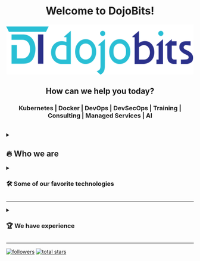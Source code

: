 <div align="center">
  <h1 align="center">Welcome to DojoBits!</h1>
  <picture>
    <img src="assets/logo-name.png" alt="a banner with the DojoBits logo and company name" width="600">
  </picture>
 <h2 align="center">How can we help you today?</h1>
 <h3 align="center">Kubernetes | Docker | DevOps | DevSecOps | Training | Consulting | Managed Services | AI</h1>
</div>

<br />


<!-- About us -->
<details>
 <summary><h2>🔥 Who we are</h2></summary>
DojoBits was founded by Iliyan Petkov and Valentin Hristev, leveraging their 20+ years of experience at tech giants like Siemens AG, VMware, and HPE. We've built and managed IT infrastructure of all sizes, from single servers to multi-million dollar private clouds.
Our mission is to transform lives and businesses through innovation and cutting-edge solutions. We believe that by sharing our expertise and creating engaging, hands-on learning experiences, we can bridge the IT skills gap and empower individuals and organizations to thrive in the ever-changing technological landscape.
Our vision is to create a future where innovation and skills drive progress and success. We see a world where businesses have access to a highly skilled workforce equipped to tackle complex challenges and where individuals have the opportunity to unlock their full potential through continuous learning and development.
</details>

<!-- Tools and Languages
Badges taken from https://github.com/Ileriayo/markdown-badges -->
<details> 
  <summary><h3>🛠️ Some of our favorite technologies</h3></summary>
  <h4>👨‍💻 Programming and Markup Languages</h4>
  <p>
      <a href="https://github.com/search?q=user%3Ailiyan-s-petkov+language%3Apython"><img alt="Python" src="https://img.shields.io/badge/Python-14354C.svg?logo=python&logoColor=white"></a>
      <a href="https://github.com/search?q=user%3Ailiyan-s-petkov+language%3AGo"><img alt="Golang" src="https://img.shields.io/badge/go-%2300ADD8.svg?logo=go&logoColor=white"></a>
      <a href="https://github.com/search?q=user%3Ailiyan-s-petkov+language%3Abash"><img alt="Bash" src="https://img.shields.io/badge/Bash-121011.svg?logo=gnu-bash&logoColor=white"></a>
      <a href="https://github.com/search?q=user%3Ailiyan-s-petkov+language%3Ac"><img alt="C" src="https://custom-icon-badges.demolab.com/badge/C-03599C.svg?logo=c-in-hexagon&logoColor=white"></a>
      <a href="https://github.com/search?q=user%3Ailiyan-s-petkov+language%3Acpp"><img alt="C++" src="https://custom-icon-badges.demolab.com/badge/C++-9C033A.svg?logo=cpp2&logoColor=white"></a>
      <a href="https://github.com/search?q=user%3Ailiyan-s-petkov+language%3Amarkdown"><img alt="Markdown" src="https://img.shields.io/badge/Markdown-000000.svg?logo=markdown&logoColor=white"></a>
      <a href="https://github.com/search?q=user%3Ailiyan-s-petkov+language%3Agraphql"><img alt="GraphQL" src="https://img.shields.io/badge/-GraphQL-E10098?logo=graphql&logoColor=white"></a>
      <a href="https://github.com/search?q=user%3Ailiyan-s-petkov+language%3Aruby"><img alt="Ruby" src="https://img.shields.io/badge/ruby-%23CC342D.svg?logo=ruby&logoColor=white"></a>

  <h4>🤖  Platforms and automation</h4>    
      <a href="https://github.com/search?q=user%3Ailiyan-s-petkov+language%3Akubernetes"><img alt="Kubernetes" src="https://img.shields.io/badge/kubernetes-%23326ce5.svg?logo=kubernetes&logoColor=white"></a>
      <a href="https://github.com/search?q=user%3Ailiyan-s-petkov+language%3Adocker"><img alt="Docker" src="https://img.shields.io/badge/docker-%230db7ed.svg?logo=docker&logoColor=white"></a>
      <a href="https://github.com/search?q=user%3Ailiyan-s-petkov+language%3Aansible"><img alt="Ansible" src="https://img.shields.io/badge/ansible-%231A1918.svg?logo=ansible&logoColor=white"></a>
      <a href="https://github.com/search?q=user%3Ailiyan-s-petkov+language%3Aterraform"><img alt="Terraform" src="https://img.shields.io/badge/terraform-%235835CC.svg?logo=terraform&logoColor=white"></a>
      <a href="https://github.com/search?q=user%3Ailiyan-s-petkov+language%3Aprometheus"><img alt="Prometheus" src="https://img.shields.io/badge/Prometheus-E6522C?logo=Prometheus&logoColor=white"></a>
      <a href="https://github.com/search?q=user%3Ailiyan-s-petkov+language%3Agrafana"><img alt="Grafana" src="https://img.shields.io/badge/grafana-%23F46800.svg?logo=grafana&logoColor=white"></a>
  </p>
</details>

---

<details>
<summary><h3>🏆 We have experience</h3></summary>
   <p>   
       <a href="https://www.credly.com/users/iliyan-s-petkov/badges"><img alt="KubeStronaut" width=200 src="https://images.credly.com/size/340x340/images/cd6c6449-6814-4613-a2d3-13cf4ac5be4f/image.png"></a>
       <a href="https://www.credly.com/users/iliyan-s-petkov/badges"><img alt="CKA" width=200 src="https://images.credly.com/size/340x340/images/8b8ed108-e77d-4396-ac59-2504583b9d54/cka_from_cncfsite__281_29.png"></a>
       <a href="https://www.credly.com/users/iliyan-s-petkov/badges"><img alt="CKD" width=200 src="https://images.credly.com/size/340x340/images/f88d800c-5261-45c6-9515-0458e31c3e16/ckad_from_cncfsite.png"></a>
       <a href="https://www.credly.com/users/iliyan-s-petkov/badges"><img alt="CKS" width=200 src="https://images.credly.com/size/340x340/images/9945dfcb-1cca-4529-85e6-db1be3782210/kubernetes-security-specialist-logo2.png"></a>
      <a href="https://www.credly.com/users/iliyan-s-petkov/badges"><img alt="Prometheus" width=200 src="https://images.credly.com/size/340x340/images/c34436dc-1cfd-4125-a862-35f9c86ca17f/image.png"></a>
  </p>
</details>

---

<!-- Github links -->
<p align="left">
   <a href="https://github.com/DojoBits?tab=followers">
      <img alt="followers" title="Follow me on Github" src="https://custom-icon-badges.demolab.com/github/followers/DojoBits?color=236ad3&labelColor=1155ba&style=for-the-badge&logo=person-add&label=Follow&logoColor=white"/></a>
   <a href="https://github.com/DojoBits?tab=repositories&sort=stargazers">
      <img alt="total stars" title="Total stars on GitHub" src="https://custom-icon-badges.demolab.com/github/stars/DojoBits?color=55960c&style=for-the-badge&labelColor=488207&logo=star"/></a>
</p>

<!-- Social media 
<p align="left">
  <a href="https://www.linkedin.com/in/DojoBits/"><img width="32px" alt="LinkedIn" title="LinkedIn" src="https://i.imgur.com/OQUXwNp.jpeg"/></a>
  &#8287;&#8287;&#8287;&#8287;&#8287;
  <a href="https://x.com/DojoBits"><img width="32px" alt="Twitter" title="Twitter" src="https://seeklogo.com/images/T/twitter-new-logo-8A0C4E0C58-seeklogo.com.png?v=638258088440000000"/></a>
  &#8287;&#8287;&#8287;&#8287;&#8287;
  
</p>
-->
